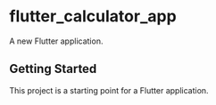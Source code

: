 # flutter_calculator_app

A new Flutter application.

## Getting Started

This project is a starting point for a Flutter application.

